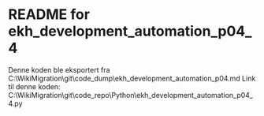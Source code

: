 # README for ekh_development_automation_p04_4
Denne koden ble eksportert fra C:\WikiMigration\git\code_dump\ekh_development_automation_p04.md
Link til denne koden: C:\WikiMigration\git\code_repo\Python\ekh_development_automation_p04_4.py
